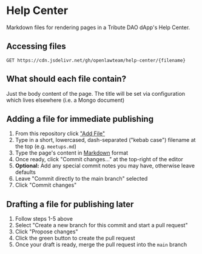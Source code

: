 # Help Center

Markdown files for rendering pages in a Tribute DAO dApp's Help Center.

## Accessing files

```
GET https://cdn.jsdelivr.net/gh/openlawteam/help-center/{filename}
```

## What should each file contain?

Just the body content of the page. The title will be set via configuration which lives elsewhere (i.e. a Mongo document)

## Adding a file for immediate publishing

1. From this repository click ["Add File"](https://github.com/openlawteam/help-center/new/main)
2. Type in a short, lowercased, dash-separated ("kebab case") filename at the top (e.g. `meetups.md`)
3. Type the page's content in [Markdown](https://www.markdownguide.org/cheat-sheet) format
4. Once ready, click "Commit changes..." at the top-right of the editor
5. **Optional:** Add any special commit notes you may have, otherwise leave defaults
6. Leave "Commit directly to the main branch" selected
7. Click "Commit changes"

## Drafting a file for publishing later

1. Follow steps 1-5 above
2. Select "Create a new branch for this commit and start a pull request"
3. Click "Propose changes"
6. Click the green button to create the pull request
7. Once your draft is ready, merge the pull request into the `main` branch
